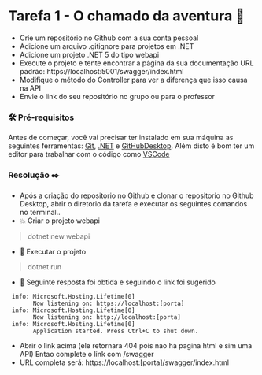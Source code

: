 # Tarefa 1 - O chamado da aventura 🧭

- Crie um repositório no Github com a sua conta pessoal
- Adicione um arquivo .gitignore para projetos em .NET
- Adicione um projeto .NET 5 do tipo webapi
- Execute o projeto e tente encontrar a página da sua documentação
URL padrão: https://localhost:5001/swagger/index.html
- Modifique o método do Controller para ver a diferença que isso causa na API
- Envie o link do seu repositório no grupo ou para o professor

### 🛠 Pré-requisitos

Antes de começar, você vai precisar ter instalado em sua máquina as seguintes ferramentas:
[Git](https://git-scm.com), [.NET](https://dotnet.microsoft.com/download) e [GitHubDesktop](https://desktop.github.com/). 
Além disto é bom ter um editor para trabalhar com o código como [VSCode](https://code.visualstudio.com/)

### Resolução :black_nib:

- Após a criação do repositorio no Github e clonar o repositorio no Github Desktop, abrir o diretorio da tarefa e executar os seguintes comandos no terminal..
- :boom: Criar o projeto webapi
> dotnet new webapi
- :runner: Executar o projeto
> dotnet run    
- :pray: Seguinte resposta foi obtida e seguindo o link foi sugerido
```
 info: Microsoft.Hosting.Lifetime[0]
       Now listening on: https://localhost:[porta]
 info: Microsoft.Hosting.Lifetime[0]
       Now listening on: http://localhost:[porta]
 info: Microsoft.Hosting.Lifetime[0]
       Application started. Press Ctrl+C to shut down.
```
- Abrir o link acima (ele retornara 404 pois nao há pagina html e sim uma API) Entao complete o link com /swagger
- URL completa será: https://localhost:[porta]/swagger/index.html
